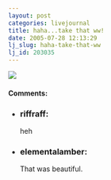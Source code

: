 ```yaml
---
layout: post
categories: livejournal
title: haha...take that ww!
date: 2005-07-28 12:13:29
lj_slug: haha-take-that-ww
lj_id: 203035
---
```

[![](http://archive.gamespy.com/comics/dorktower/images/comics/dorktower467.gif)](http://archive.gamespy.com/comics/dorktower/archive.asp?nextform=viewcomic&id=1042)


<div id="comments"><h4>Comments:</h4><div class="lj-comments"><ul>
<li><h3>riffraff: </h3>
<a id="comment-463"></a>
<p>heh</p>
</li>
<li><h3>elementalamber: </h3>
<a id="comment-464"></a>
<p>That was beautiful.</p>
</li>
</ul></div></div>
